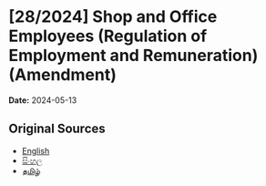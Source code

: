 # [28/2024] Shop and Office Employees (Regulation of Employment and Remuneration) (Amendment)

**Date:** 2024-05-13

## Original Sources

- [English](https://documents.gov.lk/view/acts/2024/5/28-2024_E.pdf)
- [සිංහල](https://documents.gov.lk/view/acts/2024/5/28-2024_S.pdf)
- [தமிழ்](https://documents.gov.lk/view/acts/2024/5/28-2024_T.pdf)
